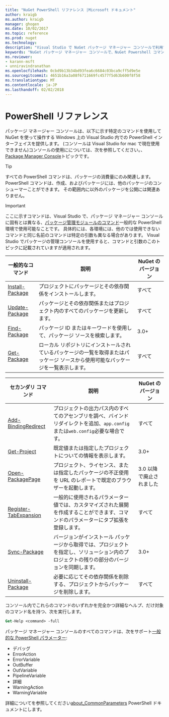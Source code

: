```yaml
---
title: "NuGet PowerShell リファレンス |Microsoft ドキュメント"
author: kraigb
ms.author: kraigb
manager: ghogen
ms.date: 10/02/2017
ms.topic: reference
ms.prod: nuget
ms.technology: 
description: "Visual Studio で NuGet パッケージ マネージャー コンソールで利用できる PowerShell コマンドの完全な参照です。"
keywords: "NuGet パッケージ マネージャー コンソールで、NuGet Powershell コマンドでは、NuGet Powershell リファレンス"
ms.reviewer:
- karann-msft
- unniravindranathan
ms.openlocfilehash: 0cbd9b13b34bd93fea6c6684c03bca9cff5d9e5e
ms.sourcegitcommit: 4651b16a3a08f6711669fc4577f5d63b600f8f58
ms.translationtype: MT
ms.contentlocale: ja-JP
ms.lasthandoff: 02/02/2018
---
```

# <a name="powershell-reference"></a>PowerShell リファレンス

パッケージ マネージャー コンソールは、以下に示す特定のコマンドを使用して NuGet を使って操作する Windows 上の Visual Studio 内での PowerShell インターフェイスを提供します。 (コンソールは Visual Studio for mac で現在使用できません)コンソールの使用にについては、次を参照してください。、 [Package Manager Console](../tools/package-manager-console.md)トピックです。

> [!Tip]
> すべての PowerShell コマンドは、パッケージの消費量にのみ関連します。 PowerShell コマンドは、作成、およびパッケージには、他のパッケージのコンシューマーことができます。 その範囲内に以外のパッケージを公開には関連ありません。

> [!Important]
> ここに示すコマンドは、Visual Studio で、パッケージ マネージャー コンソールに固有とは異なる、[パッケージ管理モジュールのコマンド](/powershell/module/packagemanagement/?view=powershell-6)一般的な PowerShell 環境で使用可能なことです。 具体的には、各環境には、他のでは使用できないコマンドと同じ名前のコマンドは特定の引数も異なる場合があります。 Visual Studio でパッケージの管理コンソールを使用すると、コマンドと引数のこのトピックに記載されていますが適用されます。

| 一般的なコマンド | 説明 | NuGet のバージョン |
| --- | --- | --- |
| [Install-Package](ps-ref-install-package.md) | プロジェクトにパッケージとその依存関係をインストールします。 | すべて |
| [Update-Package](ps-ref-update-package.md) | パッケージとその依存関係またはプロジェクト内のすべてのパッケージを更新します。 | すべて |
| [Find-Package](ps-ref-find-package.md) | パッケージ ID またはキーワードを使用して、パッケージ ソースを検索します。 | 3.0+ |
| [Get-Package](ps-ref-get-package.md) | ローカル リポジトリにインストールされているパッケージの一覧を取得またはパッケージ ソースから使用可能なパッケージを一覧表示します。 | すべて |

| セカンダリ コマンド | 説明 | NuGet のバージョン |
| --- | --- | --- |
| [Add-BindingRedirect](ps-ref-add-bindingredirect.md) | プロジェクトの出力パス内のすべてのアセンブリを調べ、バインド リダイレクトを追加、`app.config`または`web.config`必要な場合です。 | すべて |
| [Get-Project](ps-ref-get-project.md) | 既定値または指定したプロジェクトについての情報を表示します。 | 3.0+ |
| [Open-PackagePage](ps-ref-open-packagepage.md) | プロジェクト、ライセンス、または指定したパッケージの不正使用を URL のレポートで既定のブラウザーを起動します。 | 3.0 以降で廃止されました |
| [Register-TabExpansion](ps-ref-register-tabexpansion.md) | 一般的に使用されるパラメーター値では、カスタマイズされた展開を作成することができます、コマンドのパラメーターにタブ拡張を登録します。 | すべて |
| [Sync-Package](ps-ref-sync-package.md) | バージョンがインストール パッケージから取得では、プロジェクトを指定し、ソリューション内のプロジェクトの残りの部分のバージョンを同期します。 | 3.0+ |
| [Uninstall-Package](ps-ref-uninstall-package.md) | 必要に応じてその依存関係を削除する、プロジェクトからパッケージを削除します。 | すべて |

コンソール内でこれらのコマンドのいずれかを完全かつ詳細なヘルプ、だけ対象のコマンド名を持つ、次を実行します。

```ps
Get-Help <command> -full
```

パッケージ マネージャー コンソールのすべてのコマンドは、次をサポート[一般的な PowerShell パラメーター](http://go.microsoft.com/fwlink/?LinkID=113216):

- デバッグ
- ErrorAction
- ErrorVariable
- OutBuffer
- OutVariable
- PipelineVariable
- 詳細
- WarningAction
- WarningVariable

詳細についてを参照してください[about_CommonParameters](http://go.microsoft.com/fwlink/?LinkID=113216) PowerShell ドキュメントにします。
